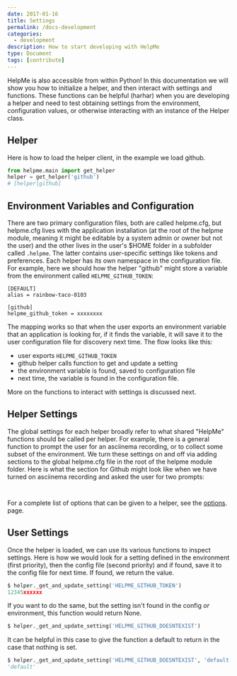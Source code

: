```yaml
---
date: 2017-01-16
title: Settings
permalink: /docs-development
categories:
  - development
description: How to start developing with HelpMe
type: Document
tags: [contribute]
---
```


HelpMe is also accessible from within Python! In this documentation we will
show you how to initialize a helper, and then interact with settings and functions.
These functions can be helpful (harhar) when you are developing a helper and need
to test obtaining settings from the environment, configuration values, or otherwise
interacting with an instance of the Helper class.

## Helper

Here is how to load the helper client, in the example we load github.

```python
from helpme.main import get_helper
helper = get_helper('github')
# [helper|github]
```

## Environment Variables and Configuration
There are two primary configuration files, both are called helpme.cfg, but helpme.cfg
lives with the application installation (at the root of the helpme module, meaning 
it might be editable by a system admin or owner but not the user) and the other lives
in the user's $HOME folder in a subfolder called `.helpme`. The latter contains 
user-specific settings like tokens and preferences. Each helper has its 
own namespace in the configuration file. For example, here we should how the 
helper "github" might store a variable from the environment called 
`HELPME_GITHUB_TOKEN`:

```
[DEFAULT]
alias = rainbow-taco-0103

[github]
helpme_github_token = xxxxxxxx
```

The mapping works so that when the user exports an environment variable that an
application is looking for, if it finds the variable, it will save it to the user
configuration file for discovery next time. The flow looks like this:

 - user exports `HELPME_GITHUB_TOKEN`
 - github helper calls function to get and update a setting
 - the environment variable is found, saved to configuration file
 - next time, the variable is found in the configuration file.


More on the functions to interact with settings is discussed next.

## Helper Settings

The global settings for each helper broadly refer to what shared "HelpMe"
functions should be called per helper. For example, there is a general function
to prompt the user for an asciinema recording, or to collect some subset of 
the environment. We turn these settings on and off via adding sections to the
global helpme.cfg file in the root of the helpme module folder. Here is what
the section for Github might look like when we have turned on asciinema recording
and asked the user for two prompts:

```


```

For a complete list of options that can be given to a helper, see the [options](/helpme/docs-options).
page.


## User Settings
Once the helper is loaded, we can use its various functions to inspect settings.
Here is how we would look for a setting defined in the environment (first priority),
then the config file (second priority) and if found, save it
to the config file for next time. If found, we return the value.

```python
$ helper._get_and_update_setting('HELPME_GITHUB_TOKEN')
12345xxxxxx
```

If you want to do the same, but the setting isn't found in the config *or* 
environment, this function would return None.

```python
$ helper._get_and_update_setting('HELPME_GITHUB_DOESNTEXIST')

```

It can be helpful in this case to give the function a default to return in the
case that nothing is set.

```python
$ helper._get_and_update_setting('HELPME_GITHUB_DOESNTEXIST', 'default')
'default'
```
